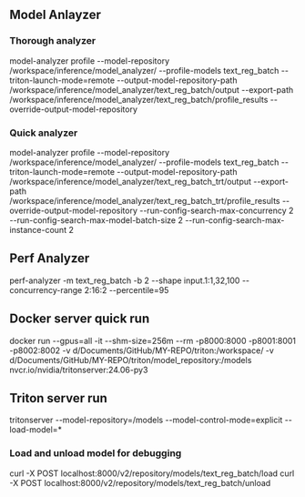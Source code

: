## Model Anlayzer

### Thorough analyzer

model-analyzer profile --model-repository /workspace/inference/model_analyzer/ --profile-models text_reg_batch --triton-launch-mode=remote --output-model-repository-path /workspace/inference/model_analyzer/text_reg_batch/output --export-path /workspace/inference/model_analyzer/text_reg_batch/profile_results --override-output-model-repository

### Quick analyzer

model-analyzer profile --model-repository /workspace/inference/model_analyzer/ --profile-models text_reg_batch --triton-launch-mode=remote --output-model-repository-path /workspace/inference/model_analyzer/text_reg_batch_trt/output --export-path /workspace/inference/model_analyzer/text_reg_batch_trt/profile_results --override-output-model-repository --run-config-search-max-concurrency 2 --run-config-search-max-model-batch-size 2 --run-config-search-max-instance-count 2

## Perf Analyzer

perf-analyzer -m text_reg_batch -b 2 --shape input.1:1,32,100 --concurrency-range 2:16:2 --percentile=95

## Docker server quick run

docker run --gpus=all -it --shm-size=256m --rm -p8000:8000 -p8001:8001 -p8002:8002 -v d/Documents/GitHub/MY-REPO/triton:/workspace/ -v d/Documents/GitHub/MY-REPO/triton/model_repository:/models nvcr.io/nvidia/tritonserver:24.06-py3

## Triton server run

tritonserver --model-repository=/models --model-control-mode=explicit --load-model=\*

### Load and unload model for debugging
curl -X POST localhost:8000/v2/repository/models/text_reg_batch/load
curl -X POST localhost:8000/v2/repository/models/text_reg_batch/unload